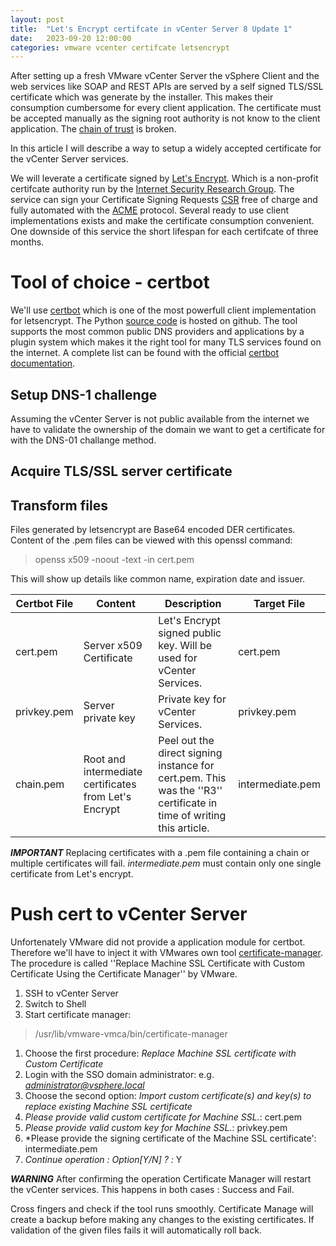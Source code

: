 ```yaml
---
layout: post
title:  "Let's Encrypt certifcate in vCenter Server 8 Update 1"
date:   2023-09-20 12:00:00
categories: vmware vcenter certifcate letsencrypt
---
```

After setting up a fresh VMware vCenter Server the vSphere Client and the web services like SOAP and REST APIs are served by a self signed TLS/SSL certificate which was generate by the installer. This makes their consumption cumbersome for every client application. The certificate must be accepted manually as the signing root authority is not know to the client application. The [chain of trust][chain-of-trust] is broken.

In this article I will describe a way to setup a widely accepted certificate for the vCenter Server services.

We will leverate a certificate signed by [Let's Encrypt][letsencrypt]. Which is a non-profit certifcate authority run by the [Internet Security Research Group][ISRG]. The service can sign your Certificate Signing Requests [CSR] free of charge and fully automated with the [ACME] protocol. Several ready to use client implementations exists and make the certificate consumption convenient.
One downside of this service the short lifespan for each certifcate of three months. 


# Tool of choice - certbot
We'll use [certbot] which is one of the most powerfull client implementation for letsencrypt. The Python [source code][certbot-github] is hosted on github. The tool supports the most common public DNS providers and applications by a plugin system which makes it the right tool for many TLS services found on the internet. A complete list can be found with the official [certbot documentation][certbot-dns].

## Setup DNS-1 challenge
Assuming the vCenter Server is not public available from the internet we have to validate the ownership of the domain we want to get a certificate for with the DNS-01 challange method.

## Acquire TLS/SSL server certificate


## Transform files
Files generated by letsencrypt are Base64 encoded DER certificates.
Content of the .pem files can be viewed with this openssl command:

> openss x509 -noout -text -in cert.pem 

This will show up details like common name, expiration date and issuer.

Certbot File | Content                 | Description               | Target File
-------------|-------------------------|---------------------------|-------------
cert.pem     | Server x509 Certificate | Let's Encrypt signed public key. Will be used for vCenter Services. | cert.pem
privkey.pem  | Server private key      | Private key for vCenter Services.                                   | privkey.pem
chain.pem    | Root and intermediate certificates from Let's Encrypt | Peel out the direct signing instance for cert.pem. This was the ''R3'' certificate in time of writing this article.  | intermediate.pem

***IMPORTANT***
Replacing certificates with a .pem file containing a chain or multiple certificates will fail.
*intermediate.pem* must contain only one single certificate from Let's encrypt.

# Push cert to vCenter Server
Unfortenately VMware did not provide a application module for certbot. Therefore we'll have to inject it with VMwares own tool [certificate-manager].
The procedure is called ''Replace Machine SSL Certificate with Custom Certificate Using the Certificate Manager'' by VMware.

1. SSH to vCenter Server 
1. Switch to Shell
1. Start certificate manager:

 > /usr/lib/vmware-vmca/bin/certificate-manager

1. Choose the first procedure:  *Replace Machine SSL certificate with Custom Certificate*
1. Login with the SSO domain administrator: e.g.  *administrator@vsphere.local*
1. Choose the second option:  *Import custom certificate(s) and key(s) to replace existing Machine SSL certificate*
1. *Please provide valid custom certificate for Machine SSL.*: cert.pem
1. *Please provide valid custom key for Machine SSL.*: privkey.pem
1. *Please provide the signing certificate of the Machine SSL certificate': intermediate.pem
1. *Continue operation : Option[Y/N] ? :* Y

***WARNING***
After confirming the operation Certificate Manager will restart the vCenter services.
This happens in both cases :  Success and Fail.

Cross fingers and check if the tool runs smoothly.
Certificate Manage will create a backup before making any changes to the existing certificates.
If validation of the given files fails it will automatically roll back.



[ACME]: https://en.wikipedia.org/wiki/Automatic_Certificate_Management_Environment
[certbot]: https://certbot.eff.org/
[certbot-dns]: https://eff-certbot.readthedocs.io/en/stable/using.html#dns-plugins
[certbot-doc]: https://eff-certbot.readthedocs.io
[certbot-github]: https://github.com/certbot/certbot
[certificate-manager]: https://docs.vmware.com/en/VMware-vSphere/8.0/vsphere-authentication/GUID-0CBFCF72-C6AD-4CF0-BF44-F4414BBDD91C.html#GUID-41B3B37E-5C48-4333-BA3F-5A00B3BBCC76
[chain-of-trust]: https://en.wikipedia.org/wiki/Chain_of_trust
[CSR]: https://en.wikipedia.org/wiki/Certificate_signing_request
[EFF]: https://eff.org
[ISRG]: https://www.abetterinternet.org/
[letsencrypt]: https://letsencrypt.org/

[debian]: https://wiki.debian.org/InstallingDebianOn/Asus/X205TA
[ubuntu]: https://github.com/lopaka/instructions/blob/master/ubuntu-14.10-install-asus-x205ta.md
[gentoo]: http://www.gentoo.org
[systemrescuecd]: http://www.sysresccd.org/SystemRescueCd_Homepage
[prepareusb]: http://www.sysresccd.org/Sysresccd-manual-en_How_to_install_SystemRescueCd_on_an_USB-stick
[uefibooting]: https://help.ubuntu.com/community/UEFIBooting
[Nell Hardcastle]: https://dev-nell.com/rpmb-emmc-errors-under-linux.html

